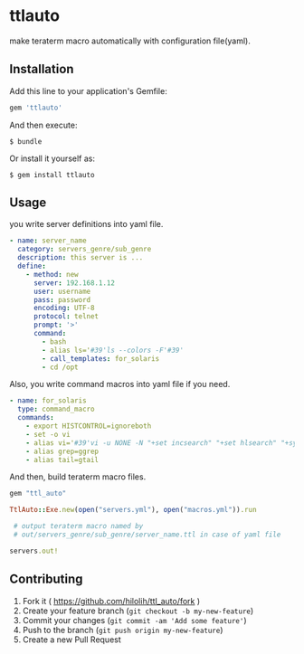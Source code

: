 # ttlauto
make teraterm macro automatically with configuration file(yaml).

## Installation

Add this line to your application's Gemfile:

```ruby
gem 'ttlauto'
```

And then execute:

    $ bundle

Or install it yourself as:

    $ gem install ttlauto

## Usage

you write server definitions into yaml file.

```yaml
- name: server_name
  category: servers_genre/sub_genre
  description: this server is ...
  define:
    - method: new
      server: 192.168.1.12
      user: username
      pass: password
      encoding: UTF-8
      protocol: telnet
      prompt: '>'
      command: 
        - bash
        - alias ls='#39'ls --colors -F'#39'
        - call_templates: for_solaris
        - cd /opt
```

Also, you write command macros into yaml file if you need.
```yaml
- name: for_solaris
  type: command_macro
  commands:
    - export HISTCONTROL=ignoreboth
    - set -o vi
    - alias vi='#39'vi -u NONE -N "+set incsearch" "+set hlsearch" "+syntax on"'#39'
    - alias grep=ggrep
    - alias tail=gtail
```

And then, build teraterm macro files.

```ruby
gem "ttl_auto"

TtlAuto::Exe.new(open("servers.yml"), open("macros.yml")).run

 # output teraterm macro named by 
 # out/servers_genre/sub_genre/server_name.ttl in case of yaml file

servers.out! 

```
## Contributing

1. Fork it ( https://github.com/hilolih/ttl_auto/fork )
2. Create your feature branch (`git checkout -b my-new-feature`)
3. Commit your changes (`git commit -am 'Add some feature'`)
4. Push to the branch (`git push origin my-new-feature`)
5. Create a new Pull Request
